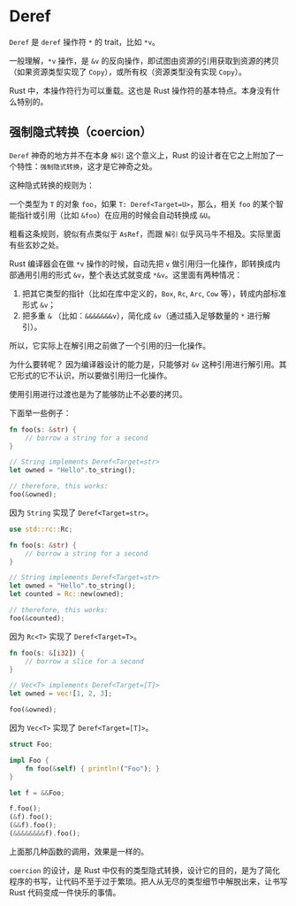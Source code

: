 
# Deref

`Deref` 是 `deref` 操作符 `*` 的 trait，比如 `*v`。

一般理解，`*v` 操作，是 `&v` 的反向操作，即试图由资源的引用获取到资源的拷贝（如果资源类型实现了 `Copy`），或所有权（资源类型没有实现 `Copy`）。

Rust 中，本操作符行为可以重载。这也是 Rust 操作符的基本特点。本身没有什么特别的。

## 强制隐式转换（coercion）

`Deref` 神奇的地方并不在本身 `解引` 这个意义上，Rust 的设计者在它之上附加了一个特性：`强制隐式转换`，这才是它神奇之处。

这种隐式转换的规则为：

一个类型为 `T` 的对象 `foo`，如果 `T: Deref<Target=U>`，那么，相关 `foo` 的某个智能指针或引用（比如 `&foo`）在应用的时候会自动转换成 `&U`。

粗看这条规则，貌似有点类似于 `AsRef`，而跟 `解引` 似乎风马牛不相及。实际里面有些玄妙之处。

Rust 编译器会在做 `*v` 操作的时候，自动先把 `v` 做引用归一化操作，即转换成内部通用引用的形式 `&v`，整个表达式就变成 `*&v`。这里面有两种情况：

1. 把其它类型的指针（比如在库中定义的，`Box`, `Rc`, `Arc`, `Cow` 等），转成内部标准形式 `&v`；
2. 把多重 `&` （比如：`&&&&&&&v`），简化成 `&v`（通过插入足够数量的 `*` 进行解引）。

所以，它实际上在解引用之前做了一个引用的归一化操作。

为什么要转呢？ 因为编译器设计的能力是，只能够对 `&v` 这种引用进行解引用。其它形式的它不认识，所以要做引用归一化操作。

使用引用进行过渡也是为了能够防止不必要的拷贝。

下面举一些例子：

```rust
fn foo(s: &str) {
    // borrow a string for a second
}

// String implements Deref<Target=str>
let owned = "Hello".to_string();

// therefore, this works:
foo(&owned);
```
因为 `String` 实现了 `Deref<Target=str>`。

```rust
use std::rc::Rc;

fn foo(s: &str) {
    // borrow a string for a second
}

// String implements Deref<Target=str>
let owned = "Hello".to_string();
let counted = Rc::new(owned);

// therefore, this works:
foo(&counted);
```
因为 `Rc<T>` 实现了 `Deref<Target=T>`。

```rust
fn foo(s: &[i32]) {
    // borrow a slice for a second
}

// Vec<T> implements Deref<Target=[T]>
let owned = vec![1, 2, 3];

foo(&owned);
```
因为 `Vec<T>` 实现了 `Deref<Target=[T]>`。

```rust
struct Foo;

impl Foo {
    fn foo(&self) { println!("Foo"); }
}

let f = &&Foo;

f.foo();
(&f).foo();
(&&f).foo();
(&&&&&&&&f).foo();
```
上面那几种函数的调用，效果是一样的。


`coercion` 的设计，是 Rust 中仅有的类型隐式转换，设计它的目的，是为了简化程序的书写，让代码不至于过于繁琐。把人从无尽的类型细节中解脱出来，让书写 Rust 代码变成一件快乐的事情。
